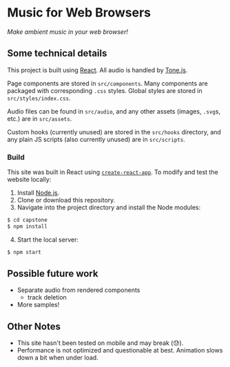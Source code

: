 # Music for Web Browsers

_Make ambient music in your web browser!_

## Some technical details

This project is built using [React](https://react.dev/). All audio is handled by [Tone.js](https://tonejs.github.io/).

Page components are stored in `src/components`. Many components are packaged with corresponding `.css` styles. Global styles are stored in `src/styles/index.css`.

Audio files can be found in `src/audio`, and any other assets (images, `.svg`s, etc.) are in `src/assets`.

Custom hooks (currently unused) are stored in the `src/hooks` directory, and any plain JS scripts (also currently unused) are in `src/scripts`.

### Build
This site was built in React using [`create-react-app`](https://create-react-app.dev/). To modify and test the website locally:

1. Install [Node.js](https://nodejs.org/en).
2. Clone or download this repository.
3. Navigate into the project directory and install the Node modules:

```bash
$ cd capstone
$ npm install
```

4. Start the local server:

```bash
$ npm start
```

## Possible future work
- Separate audio from rendered components
  - track deletion
- More samples!

## Other Notes

- This site hasn't been tested on mobile and may break (😓).
- Performance is not optimized and questionable at best. Animation slows down a bit when under load.
